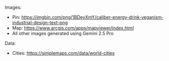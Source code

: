 Images:
- Pin: https://imgbin.com/png/1BDeyXmY/caliber-energy-drink-veganism-industrial-design-text-png
- Map: https://www.arcgis.com/apps/mapviewer/index.html
- All other images generated using Gemini 2.5 Pro

Data:
- Cities: https://simplemaps.com/data/world-cities